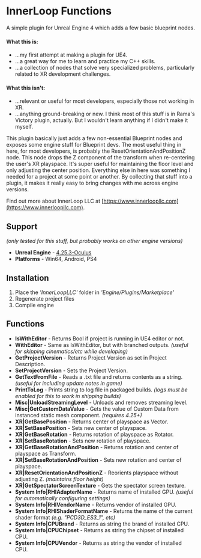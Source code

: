 # InnerLoop Functions

A simple plugin for Unreal Engine 4 which adds a few basic blueprint nodes.

#### What this is:
+ ...my first attempt at making a plugin for UE4.
+ ...a great way for me to learn and practice my C++ skills.
+ ...a collection of nodes that solve very specialized problems, particularly related to XR development challenges.

#### What this isn't:
+ ...relevant or useful for most developers, especially those not working in XR.
+ ...anything ground-breaking or new. I think most of this stuff is in Rama's Victory plugin, actually. But I wouldn't learn anything if I didn't make it myself.

This plugin basically just adds a few non-essential Blueprint nodes and exposes some engine stuff for Blueprint devs. The most useful thing in here, for most developers, is probably the ResetOrientationAndPositionZ node. This node drops the Z component of the transform when re-centering the user's XR playspace. It's super useful for maintaining the floor level and only adjusting the center position.
Everything else in here was something I needed for a project at some point or another. By collecting that stuff into a plugin, it makes it really easy to bring changes with me across engine versions.

Find out more about InnerLoop LLC at [https://www.innerloopllc.com](https://www.innerloopllc.com).

## Support
*(only tested for this stuff, but probably works on other engine versions)*
* **Unreal Engine** - [4.25.3-Oculus](https://github.com/Oculus-VR/UnrealEngine)
* **Platforms** - Win64, Android, PS4

## Installation
1) Place the *'InnerLoopLLC'* folder in *'Engine/Plugins/Marketplace'*<br>
2) Regenerate project files<br>
3) Compile engine<br>

## Functions
* **IsWithEditor** - Returns Bool if project is running in UE4 editor or not.<br>
* **WithEditor** - Same as IsWithEditor, but with branched outputs. *(useful for skipping cinematics/etc while developing)*<br>
* **GetProjectVersion** - Returns Project Version as set in Project Description.<br>
* **SetProjectVersion** - Sets the Project Version.<br>
* **GetTextFromFile** - Reads a .txt file and returns contents as a string. *(useful for including update notes in game)*<br>
* **PrintToLog** - Prints string to log file in packaged builds. *(logs must be enabled for this to work in shipping builds)*<br>
* **Misc|UnloadStreamingLevel** - Unloads and removes streaming level.<br>
* **Misc|GetCustomDataValue** - Gets the value of Custom Data from instanced static mesh component. *(requires 4.25+)*<br>
* **XR|GetBasePosition** - Returns center of playspace as Vector.<br>
* **XR|SetBasePosition** - Sets new center of playspace.<br>
* **XR|GetBaseRotation** - Returns rotation of playspace as Rotator.<br>
* **XR|SetBaseRotation** - Sets new rotation of playspace.<br>
* **XR|GetBaseRotationAndPosition** - Returns rotation and center of playspace as Transform.<br>
* **XR|SetBaseRotationAndPosition** - Sets new rotation and center of playspace.<br>
* **XR|ResetOrientationAndPositionZ** - Reorients playspace without adjusting Z. *(maintains floor height)*<br>
* **XR|GetSpectatorScreenTexture** - Gets the spectator screen texture.<br>
* **System Info|RHIAdapterName** - Returns name of installed GPU. *(useful for automatically configuring settings)*<br>
* **System Info|RHIVendorName** - Returns vendor of installed GPU.<br>
* **System Info|RHIShaderFormatName** - Returns the name of the current shader format *(e.g. "PCD3D_ES3_1", etc)*<br>
* **System Info|CPUBrand** - Returns as string the brand of installed CPU.<br>
* **System Info|CPUChipset** - Returns as string the chipset of installed CPU.<br>
* **System Info|CPUVendor** - Returns as string the vendor of installed CPU.<br>
